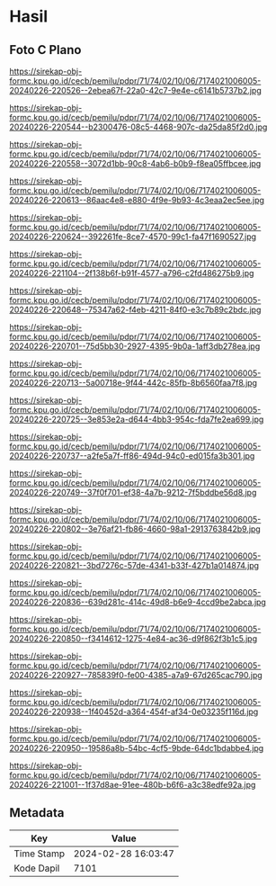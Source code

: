 # Hasil

## Foto C Plano

https://sirekap-obj-formc.kpu.go.id/cecb/pemilu/pdpr/71/74/02/10/06/7174021006005-20240226-220526--2ebea67f-22a0-42c7-9e4e-c6141b5737b2.jpg

https://sirekap-obj-formc.kpu.go.id/cecb/pemilu/pdpr/71/74/02/10/06/7174021006005-20240226-220544--b2300476-08c5-4468-907c-da25da85f2d0.jpg

https://sirekap-obj-formc.kpu.go.id/cecb/pemilu/pdpr/71/74/02/10/06/7174021006005-20240226-220558--3072d1bb-90c8-4ab6-b0b9-f8ea05ffbcee.jpg

https://sirekap-obj-formc.kpu.go.id/cecb/pemilu/pdpr/71/74/02/10/06/7174021006005-20240226-220613--86aac4e8-e880-4f9e-9b93-4c3eaa2ec5ee.jpg

https://sirekap-obj-formc.kpu.go.id/cecb/pemilu/pdpr/71/74/02/10/06/7174021006005-20240226-220624--392261fe-8ce7-4570-99c1-fa47f1690527.jpg

https://sirekap-obj-formc.kpu.go.id/cecb/pemilu/pdpr/71/74/02/10/06/7174021006005-20240226-221104--2f138b6f-b91f-4577-a796-c2fd486275b9.jpg

https://sirekap-obj-formc.kpu.go.id/cecb/pemilu/pdpr/71/74/02/10/06/7174021006005-20240226-220648--75347a62-f4eb-4211-84f0-e3c7b89c2bdc.jpg

https://sirekap-obj-formc.kpu.go.id/cecb/pemilu/pdpr/71/74/02/10/06/7174021006005-20240226-220701--75d5bb30-2927-4395-9b0a-1aff3db278ea.jpg

https://sirekap-obj-formc.kpu.go.id/cecb/pemilu/pdpr/71/74/02/10/06/7174021006005-20240226-220713--5a00718e-9f44-442c-85fb-8b6560faa7f8.jpg

https://sirekap-obj-formc.kpu.go.id/cecb/pemilu/pdpr/71/74/02/10/06/7174021006005-20240226-220725--3e853e2a-d644-4bb3-954c-fda7fe2ea699.jpg

https://sirekap-obj-formc.kpu.go.id/cecb/pemilu/pdpr/71/74/02/10/06/7174021006005-20240226-220737--a2fe5a7f-ff86-494d-94c0-ed015fa3b301.jpg

https://sirekap-obj-formc.kpu.go.id/cecb/pemilu/pdpr/71/74/02/10/06/7174021006005-20240226-220749--37f0f701-ef38-4a7b-9212-7f5bddbe56d8.jpg

https://sirekap-obj-formc.kpu.go.id/cecb/pemilu/pdpr/71/74/02/10/06/7174021006005-20240226-220802--3e76af21-fb86-4660-98a1-2913763842b9.jpg

https://sirekap-obj-formc.kpu.go.id/cecb/pemilu/pdpr/71/74/02/10/06/7174021006005-20240226-220821--3bd7276c-57de-4341-b33f-427b1a014874.jpg

https://sirekap-obj-formc.kpu.go.id/cecb/pemilu/pdpr/71/74/02/10/06/7174021006005-20240226-220836--639d281c-414c-49d8-b6e9-4ccd9be2abca.jpg

https://sirekap-obj-formc.kpu.go.id/cecb/pemilu/pdpr/71/74/02/10/06/7174021006005-20240226-220850--f3414612-1275-4e84-ac36-d9f862f3b1c5.jpg

https://sirekap-obj-formc.kpu.go.id/cecb/pemilu/pdpr/71/74/02/10/06/7174021006005-20240226-220927--785839f0-fe00-4385-a7a9-67d265cac790.jpg

https://sirekap-obj-formc.kpu.go.id/cecb/pemilu/pdpr/71/74/02/10/06/7174021006005-20240226-220938--1f40452d-a364-454f-af34-0e03235f116d.jpg

https://sirekap-obj-formc.kpu.go.id/cecb/pemilu/pdpr/71/74/02/10/06/7174021006005-20240226-220950--19586a8b-54bc-4cf5-9bde-64dc1bdabbe4.jpg

https://sirekap-obj-formc.kpu.go.id/cecb/pemilu/pdpr/71/74/02/10/06/7174021006005-20240226-221001--1f37d8ae-91ee-480b-b6f6-a3c38edfe92a.jpg


## Metadata

| Key        | Value               |
| ---------- | ------------------- |
| Time Stamp | 2024-02-28 16:03:47 |
| Kode Dapil | 7101                |



